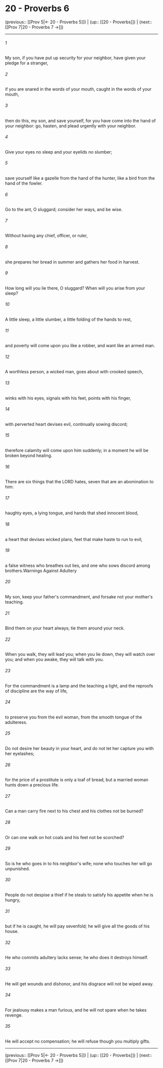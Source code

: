 # 20 - Proverbs 6

(previous:: [[Prov 5|← 20 - Proverbs 5]]) | (up:: [[20 - Proverbs]]) | (next:: [[Prov 7|20 - Proverbs 7 →]])

***


###### 1 
My son, if you have put up security for your neighbor, have given your pledge for a stranger, 

###### 2 
if you are snared in the words of your mouth, caught in the words of your mouth, 

###### 3 
then do this, my son, and save yourself, for you have come into the hand of your neighbor: go, hasten, and plead urgently with your neighbor. 

###### 4 
Give your eyes no sleep and your eyelids no slumber; 

###### 5 
save yourself like a gazelle from the hand of the hunter, like a bird from the hand of the fowler. 

###### 6 
Go to the ant, O sluggard; consider her ways, and be wise. 

###### 7 
Without having any chief, officer, or ruler, 

###### 8 
she prepares her bread in summer and gathers her food in harvest. 

###### 9 
How long will you lie there, O sluggard? When will you arise from your sleep? 

###### 10 
A little sleep, a little slumber, a little folding of the hands to rest, 

###### 11 
and poverty will come upon you like a robber, and want like an armed man. 

###### 12 
A worthless person, a wicked man, goes about with crooked speech, 

###### 13 
winks with his eyes, signals with his feet, points with his finger, 

###### 14 
with perverted heart devises evil, continually sowing discord; 

###### 15 
therefore calamity will come upon him suddenly; in a moment he will be broken beyond healing. 

###### 16 
There are six things that the LORD hates, seven that are an abomination to him: 

###### 17 
haughty eyes, a lying tongue, and hands that shed innocent blood, 

###### 18 
a heart that devises wicked plans, feet that make haste to run to evil, 

###### 19 
a false witness who breathes out lies, and one who sows discord among brothers.Warnings Against Adultery 

###### 20 
My son, keep your father's commandment, and forsake not your mother's teaching. 

###### 21 
Bind them on your heart always; tie them around your neck. 

###### 22 
When you walk, they will lead you; when you lie down, they will watch over you; and when you awake, they will talk with you. 

###### 23 
For the commandment is a lamp and the teaching a light, and the reproofs of discipline are the way of life, 

###### 24 
to preserve you from the evil woman, from the smooth tongue of the adulteress. 

###### 25 
Do not desire her beauty in your heart, and do not let her capture you with her eyelashes; 

###### 26 
for the price of a prostitute is only a loaf of bread, but a married woman hunts down a precious life. 

###### 27 
Can a man carry fire next to his chest and his clothes not be burned? 

###### 28 
Or can one walk on hot coals and his feet not be scorched? 

###### 29 
So is he who goes in to his neighbor's wife; none who touches her will go unpunished. 

###### 30 
People do not despise a thief if he steals to satisfy his appetite when he is hungry, 

###### 31 
but if he is caught, he will pay sevenfold; he will give all the goods of his house. 

###### 32 
He who commits adultery lacks sense; he who does it destroys himself. 

###### 33 
He will get wounds and dishonor, and his disgrace will not be wiped away. 

###### 34 
For jealousy makes a man furious, and he will not spare when he takes revenge. 

###### 35 
He will accept no compensation; he will refuse though you multiply gifts.

***

(previous:: [[Prov 5|← 20 - Proverbs 5]]) | (up:: [[20 - Proverbs]]) | (next:: [[Prov 7|20 - Proverbs 7 →]])

